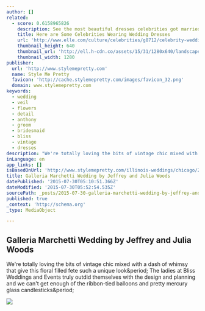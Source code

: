 ```yaml
---
author: []
related:
  - score: 0.6158965826
    description: See the most beautiful dresses celebrities got married in this year.
    title: Here are Some Celebrities Wearing Wedding Dresses
    url: 'http://www.elle.com/culture/celebrities/g8712/celebrity-wedding-dresses/'
    thumbnail_height: 640
    thumbnail_url: 'http://ell.h-cdn.co/assets/15/31/1280x640/landscape-1438096610-capture-decran-2015-07-28-a-111524-am.png'
    thumbnail_width: 1280
publisher:
  url: 'http://www.stylemepretty.com'
  name: Style Me Pretty
  favicon: 'http://cache.stylemepretty.com/images/favicon_32.png'
  domain: www.stylemepretty.com
keywords:
  - wedding
  - veil
  - flowers
  - detail
  - anthony
  - groom
  - bridesmaid
  - bliss
  - vintage
  - dresses
description: "We're totally loving the bits of vintage chic mixed with a dash of whimsy that give this floral filled fete such a unique look. The ladies at Bliss Weddings and Events truly outdid themselves with the design and planning and we can't get enough of the ribbon-tied balloons and pretty mercury glass candlesticks."
inLanguage: en
app_links: []
isBasedOnUrl: 'http://www.stylemepretty.com/illinois-weddings/chicago/2012/01/25/galleria-marchetti-wedding-by-jeffrey-and-julia-woods/'
title: Galleria Marchetti Wedding by Jeffrey and Julia Woods
datePublished: '2015-07-30T05:10:51.366Z'
dateModified: '2015-07-30T05:52:54.535Z'
sourcePath: _posts/2015-07-30-galleria-marchetti-wedding-by-jeffrey-and-julia-woods.md
published: true
_context: 'http://schema.org'
_type: MediaObject

---
```

<article style=""><h1>Galleria Marchetti Wedding by Jeffrey and Julia Woods</h1><p>We're totally loving the bits of vintage chic mixed with a dash of whimsy that give this floral filled fete such a unique look&amp;period; The ladies at Bliss Weddings and Events truly outdid themselves with the design and planning and we can't get enough of the ribbon-tied balloons and pretty mercury glass candlesticks&amp;period;</p><img src="http://o.aolcdn.com/smp/is/wp-content/gallery/ibb/arochon/ibb-1327421507.3833.13798$!600x.jpg" /></article>